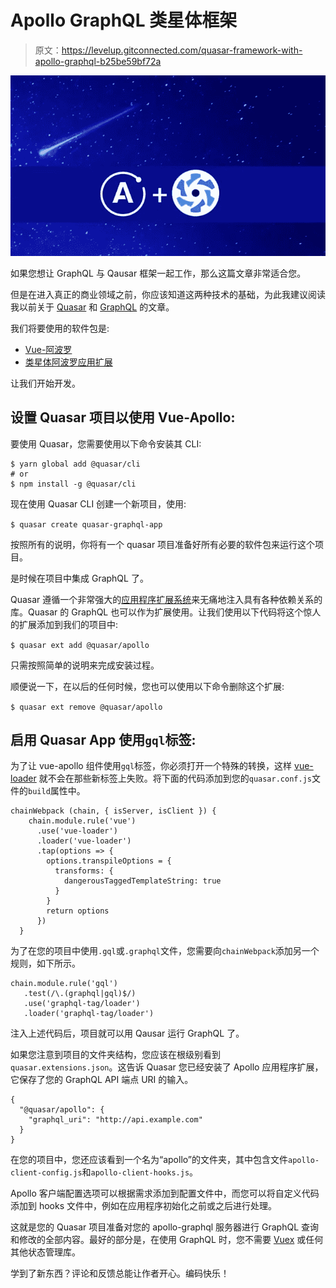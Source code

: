 # Apollo GraphQL 类星体框架

> 原文：<https://levelup.gitconnected.com/quasar-framework-with-apollo-graphql-b25be59bf72a>

![](img/caebaae2e052bbd2774aa06c63e0c66f.png)

如果您想让 GraphQL 与 Qausar 框架一起工作，那么这篇文章非常适合您。

但是在进入真正的商业领域之前，你应该知道这两种技术的基础，为此我建议阅读我以前关于 [Quasar](https://medium.com/better-programming/an-introduction-to-the-quasar-framework-3fed8bc92f6d) 和 [GraphQL](https://medium.com/@ansertechgeek/graphql-a-data-query-language-e22e2d2f8eeb) 的文章。

我们将要使用的软件包是:

*   [Vue-阿波罗](https://apollo.vuejs.org/)
*   [类星体阿波罗应用扩展](https://github.com/quasarframework/app-extension-apollo)

让我们开始开发。

## 设置 Quasar 项目以使用 Vue-Apollo:

要使用 Quasar，您需要使用以下命令安装其 CLI:

```
$ yarn global add @quasar/cli
# or
$ npm install -g @quasar/cli
```

现在使用 Quasar CLI 创建一个新项目，使用:

`$ quasar create quasar-graphql-app`

按照所有的说明，你将有一个 quasar 项目准备好所有必要的软件包来运行这个项目。

是时候在项目中集成 GraphQL 了。

Quasar 遵循一个非常强大的[应用程序扩展系统](https://quasar.dev/app-extensions/introduction)来无痛地注入具有各种依赖关系的库。Quasar 的 GraphQL 也可以作为扩展使用。让我们使用以下代码将这个惊人的扩展添加到我们的项目中:

`$ quasar ext add @quasar/apollo`

只需按照简单的说明来完成安装过程。

顺便说一下，在以后的任何时候，您也可以使用以下命令删除这个扩展:

`$ quasar ext remove @quasar/apollo`

## 启用 Quasar App 使用`gql`标签:

为了让 vue-apollo 组件使用`gql`标签，你必须打开一个特殊的转换，这样 [vue-loader](https://vue-loader.vuejs.org/) 就不会在那些新标签上失败。将下面的代码添加到您的`quasar.conf.js`文件的`build`属性中。

```
chainWebpack (chain, { isServer, isClient }) {
    chain.module.rule('vue')
      .use('vue-loader')
      .loader('vue-loader')
      .tap(options => {
        options.transpileOptions = {
          transforms: {
            dangerousTaggedTemplateString: true
          }
        }
        return options
      })
  }
```

为了在您的项目中使用`.gql`或`.graphql`文件，您需要向`chainWebpack`添加另一个规则，如下所示。

```
chain.module.rule('gql')
   .test(/\.(graphql|gql)$/)
   .use('graphql-tag/loader')
   .loader('graphql-tag/loader')
```

注入上述代码后，项目就可以用 Qausar 运行 GraphQL 了。

如果您注意到项目的文件夹结构，您应该在根级别看到`quasar.extensions.json`。这告诉 Quasar 您已经安装了 Apollo 应用程序扩展，它保存了您的 GraphQL API 端点 URI 的输入。

```
{
  "@quasar/apollo": {
    "graphql_uri": "http://api.example.com"
  }
}
```

在您的项目中，您还应该看到一个名为“apollo”的文件夹，其中包含文件`apollo-client-config.js`和`apollo-client-hooks.js`。

Apollo 客户端配置选项可以根据需求添加到配置文件中，而您可以将自定义代码添加到 hooks 文件中，例如在应用程序初始化之前或之后进行处理。

这就是您的 Quasar 项目准备对您的 apollo-graphql 服务器进行 GraphQL 查询和修改的全部内容。最好的部分是，在使用 GraphQL 时，您不需要 [Vuex](https://vuex.vuejs.org/) 或任何其他状态管理库。

学到了新东西？评论和反馈总能让作者开心。编码快乐！